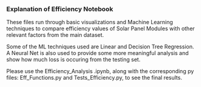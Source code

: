 ### Explanation of Efficiency Notebook

These files run through basic visualizations and Machine Learning techniques to compare efficiency values of Solar Panel Modules with other
relevant factors from the main dataset. 

Some of the ML techniques used are Linear and Decision Tree Regression. A Neural Net is also used to provide some more meaningful analysis and show how much loss is occuring from the testing set.

Please use the Efficiency_Analysis .ipynb, along with the corresponding py files: Eff_Functions.py and Tests_Efficiency.py, to see the final results. 
